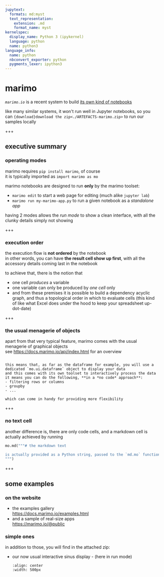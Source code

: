 ```yaml
---
jupytext:
  formats: md:myst
  text_representation:
    extension: .md
    format_name: myst
kernelspec:
  display_name: Python 3 (ipykernel)
  language: python
  name: python3
language_info:
  name: python
  nbconvert_exporter: python
  pygments_lexer: ipython3
---
```


# marimo

*`marimo.io`* is a recent system to build [its own kind of notebooks](https://docs.marimo.io/index.html)  

like many similar systems, it won't run well in Jupyter notebooks, so you can `{download}download the zip<./ARTEFACTS-marimo.zip>` to run our samples locally

+++

## executive summary

### operating modes

marimo requires `pip install marimo`, of course  
it is typically imported as `import marimo as mo`

marimo notebooks are designed to run **only** by the marimo toolset:
- `marimo edit` to start a web page for editing (much alike `jupyter lab`)
- `marimo run my-marimo-app.py` to run a given notebook as a *standalone app*

having 2 modes allows the *run mode* to show a clean interface, with all the clunky details simply not showing

+++

### execution order

the execution flow is **not ordered** by the notebook  
in other words, you can have **the result cell show up first**, with all the accessory details coming last in the notebook

to achieve that, there is the notion that
- one cell *produces* a variable
- one variable can only be produced by *one cell* only
- and from these premises it is possible to build a dependency acyclic graph, and thus a topological order in which to evaluate cells
(this kind of like what Excel does under the hood to keep your spreadsheet up-dot-date)

+++

### the usual menagerie of objects

apart from that very typical feature, marimo comes with the usual menagerie of graphical objects  
see <https://docs.marimo.io/api/index.html> for an overview

````{admonition} notes

this means that, as far as the dataframe for example, you will use a dedicated `mo.ui.dataframe` object to display your data  
and this comes with its own toolset to interactively process the data  
it means you can do the following, **in a *no code* approach**:
- filtering rows or columns
- groupby
- ...

which can come in handy for providing more flexibility
````

+++

### no text cell

another difference is, there are only code cells, and a markdown cell is actually achieved by running
```python
mo.md("""# the markdown text

is actually provided as a Python string, passed to the `md.mo` function
""")
```

+++

## some examples

### on the website

- the examples gallery  
  <https://docs.marimo.io/examples.html>
- and a sample of real-size apps  
  <https://marimo.io/@public>

### simple ones

in addition to those, you will find in the attached zip:

- our now usual interactive sinus display - (here in run mode)

  ```{image} media/sinus.png
  :align: center
  :width: 500px
  ```
